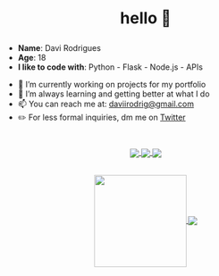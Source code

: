 # <p align="center"> hello 👋 </p>

* **Name**: Davi Rodrigues
* **Age**: 18
* **I like to code with**: Python - Flask - Node.js - APIs 

- 🔭 I’m currently working on projects for my portfolio
- 🌱 I’m always learning and getting better at what I do
- 📫 You can reach me at: [daviirodrig@gmail.com](mailto:daviirodrig@gmail.com)
- ✏️ For less formal inquiries, dm me on [Twitter](https://twitter.com/daviirodrig)
#
<div align="center">
    <a href="https://gist.github.com/daviirodrig">
  <img align="center" src="https://img.shields.io/badge/-Gist-555859?style=for-the-badge&logo=Github&logoColor=white&link=https://gist.github.com/daviirodrig" />
  </a>
    <a href="https://www.linkedin.com/in/daviirodrig/">
  <img align="center" src="https://img.shields.io/badge/-LinkedIn-blue?style=for-the-badge&logo=Linkedin&logoColor=white&link=https://www.linkedin.com/in/daviirodrig" />
  </a>
    <a href="mailto:daviirodrig@gmail.com">
  <img align="center" src="https://img.shields.io/badge/-Gmail-c14438?style=for-the-badge&logo=Gmail&logoColor=white&link=mailto:daviirodrig@gmail.com" />
  </a>
</div>
<br>
<p align="center">
<a href="https://github.com/daviirodrig">
  <img align="center" height="165" src="https://github-readme-stats.vercel.app/api?username=daviirodrig&theme=github_dark&show_icons=true&count_private=true&include_all_commits=true" />
</a>
<a href="https://github.com/daviirodrig">
  <img align="center" src="https://github-readme-stats.vercel.app/api/top-langs/?username=daviirodrig&theme=github_dark&layout=compact" />
</a>
</p>
